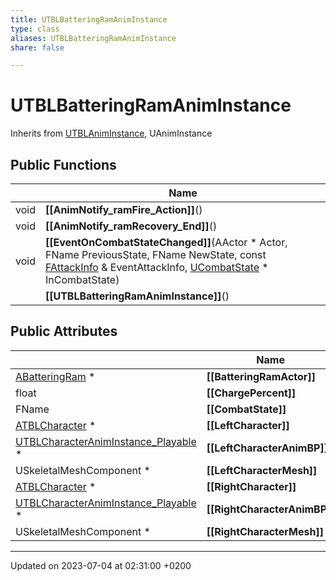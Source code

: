 ```yaml
---
title: UTBLBatteringRamAnimInstance
type: class
aliases: UTBLBatteringRamAnimInstance
share: false

---
```


# UTBLBatteringRamAnimInstance





Inherits from [UTBLAnimInstance](/docs/SDK/Source/Classes/classUTBLAnimInstance.md), UAnimInstance

## Public Functions

|                | Name           |
| -------------- | -------------- |
| void | **[[AnimNotify_ramFire_Action]]**() |
| void | **[[AnimNotify_ramRecovery_End]]**() |
| void | **[[EventOnCombatStateChanged]]**(AActor * Actor, FName PreviousState, FName NewState, const [FAttackInfo](/docs/SDK/Source/Classes/structFAttackInfo.md) & EventAttackInfo, [UCombatState](/docs/SDK/Source/Classes/classUCombatState.md) * InCombatState) |
| | **[[UTBLBatteringRamAnimInstance]]**() |

## Public Attributes

|                | Name           |
| -------------- | -------------- |
| [ABatteringRam](/docs/SDK/Source/Classes/classABatteringRam.md) * | **[[BatteringRamActor]]**  |
| float | **[[ChargePercent]]**  |
| FName | **[[CombatState]]**  |
| [ATBLCharacter](/docs/SDK/Source/Classes/classATBLCharacter.md) * | **[[LeftCharacter]]**  |
| [UTBLCharacterAnimInstance_Playable](/docs/SDK/Source/Classes/classUTBLCharacterAnimInstance__Playable.md) * | **[[LeftCharacterAnimBP]]**  |
| USkeletalMeshComponent * | **[[LeftCharacterMesh]]**  |
| [ATBLCharacter](/docs/SDK/Source/Classes/classATBLCharacter.md) * | **[[RightCharacter]]**  |
| [UTBLCharacterAnimInstance_Playable](/docs/SDK/Source/Classes/classUTBLCharacterAnimInstance__Playable.md) * | **[[RightCharacterAnimBP]]**  |
| USkeletalMeshComponent * | **[[RightCharacterMesh]]**  |

-------------------------------

Updated on 2023-07-04 at 02:31:00 +0200